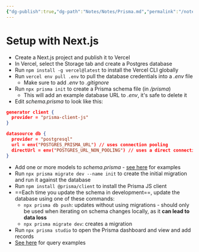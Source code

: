 ```yaml
---
{"dg-publish":true,"dg-path":"Notes/Notes/Prisma.md","permalink":"/notes/notes/prisma/","tags":["tech/databases"]}
---
```



# Setup with Next.js

- Create a Next.js project and publish it to Vercel
- In Vercel, select the Storage tab and create a Postgres database
- Run `npm install -g vercel@latest` to install the Vercel CLI globally
- Run `vercel env pull .env` to pull the database credentials into a *.env* file
    - Make sure to add *.env* to *.gitignore*
- Run `npx prisma init` to create a Prisma schema file (in */prisma*)
    - This will add an example database URL to *.env*, it's safe to delete it
- Edit *schema.prisma* to look like this:

```json
generator client {
  provider = "prisma-client-js"
}

datasource db {
  provider = "postgresql"
  url = env("POSTGRES_PRISMA_URL") // uses connection pooling
  directUrl = env("POSTGRES_URL_NON_POOLING") // uses a direct connection
}
```

- Add one or more models to *schema.prisma* - [see here](https://www.prisma.io/docs/orm/prisma-schema/data-model/models#relation-fields) for examples
- Run `npx prisma migrate dev --name init` to create the initial migration and run it against the database
- Run `npm install @prisma/client` to install the Prisma JS client
- ==Each time you update the schema in development==, update the database using one of these commands:
    - `npx prisma db push`: updates without using migrations - should only be used when iterating on schema changes locally, as it **can lead to data loss**
    - `npx prisma migrate dev`: creates a migration
- Run `npx prisma studio` to open the Prisma dashboard and view and add records
- [See here](https://www.prisma.io/docs/orm/prisma-client/queries/crud) for query examples
